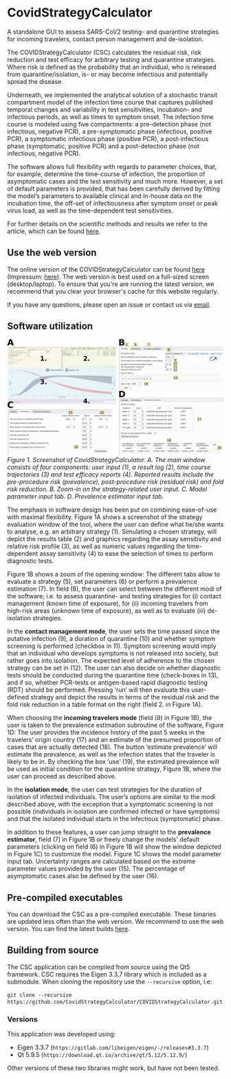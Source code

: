 # CovidStrategyCalculator
A standalone GUI to assess SARS-CoV2 testing- and  quarantine  strategies for incoming travelers, contact person management and de-isolation.

The COVIDStrategyCalculator (CSC) calculates the residual risk, risk reduction and test efficacy for arbitrary testing and  quarantine strategies. Where risk is defined as the probability that an individual, who is released from quarantine/isolation, is- or may become infectious and potentially spread the disease.

Underneath, we implemented the analytical solution of a stochastic transit compartment model of the infection time course that captures published temporal changes and variability in test sensitivities, incubation- and infectious periods, as well as times to symptom onset. The infection time course is modeled using five compartments: a pre-detection phase (not infectious, negative PCR), a pre-symptomatic phase (infectious, positive PCR), a symptomatic infectious phase (positive PCR), a post-infectious phase (symptomatic, positive PCR) and a post-detection phase (not infectious, negative PCR).

The software allows full flexibility with regards to parameter choices, that, for example, determine the time-course of infection, the proportion of asymptomatic cases and the test sensitivity and much more. However, a set of default parameters is provided, that has been carefully derived by fitting the model’s parameters to available clinical and in-house data on the incubation time, the off-set of infectiousness after symptom onset or peak virus load, as well as the time-dependent test sensitivities.

For further details on the scientific methods and results we refer to the article, which can be found [here](https://doi.org/10.1101/2020.11.18.20233825).

## Use the web version
The online version of the COVIDStrategyCalculator can be found [here](https://CovidStrategyCalculator.github.io) (Impressum: [here](https://CovidStrategyCalculator.github.io/impressum.html)).
The web version is best used on a full-sized screen (desktop/laptop). To ensure that you're are running the latest
version, we recommend that you clear your browser's cache for this website regularly.

If you have any questions, please open an issue or contact us via [email](kleistm@rki.de).

## Software utilization
![overview-image](overview.png)
*Figure 1. Screenshot of CovidStrategyCalculator. A. The main window consists of four components: user input (1), a result log (2), time course trajectories (3) and test efficacy reports (4). Reported results include the pre-procedure risk (prevalence), post-procedure risk (residual risk) and fold risk reduction. B. Zoom-in on the strategy-related user input. C. Model parameter input tab. D. Prevalence estimator input tab.*

The emphasis in software design has been put on combining ease-of-use with maximal flexibility.  Figure 1A shows a screenshot of the strategy evaluation window of the tool, where the user can define what he/she wants to analyse, e.g. an arbitrary strategy (1). Simulating a chosen strategy, will depict the results table (2) and graphics regarding the assay sensitivity and relative risk profile (3), as well as numeric values regarding the time-dependent assay sensitivity (4) to ease the selection of times to perform diagnostic tests.

Figure 1B shows a zoom of the opening window: The different tabs allow to evaluate a strategy (5), set parameters (6) or perform a prevalence estimation (7).  In field (8), the user can select between the different modi of the software; i.e. to assess quarantine- and testing strategies for (i) contact management (known time of exposure), for (ii) incoming travelers from high-risk areas (unknown time of exposure), as well as to evaluate (iii) de-isolation strategies.

In the **contact management mode**, the user sets the time passed since the putative infection (9), a duration of quarantine (10) and whether symptom screening is performed (checkbox in 11). Symptom screening would imply that an individual who develops symptoms is not released into society, but rather goes into isolation. The expected level of adherence to the chosen strategy can be set in (12). The user can also decide on whether diagnostic tests should be conducted during the quarantine time (check-boxes in 13), and if so, whether PCR-tests or antigen-based rapid diagnostic testing (RDT) should be performed. Pressing ‘run’ will then evaluate this user-defined strategy and depict the results in terms of the residual risk and the fold risk reduction in a table format on the right (field 2. in Figure 1A).

When choosing the **incoming travelers mode** (field (8) in Figure 1B), the user is taken to the prevalence estimation subroutine of the software, Figure 1D: The user provides the incidence history of the past 5 weeks in the travelers’ origin country (17) and an estimate of the presumed proportion of cases that are actually detected (18). The button ‘estimate prevalence’ will estimate the prevalence, as well as the infection states that the traveler is likely to be in. By checking the box ‘use’ (19), the estimated prevalence will be used as initial condition for the quarantine strategy, Figure 1B, where the user can proceed as described above.

In the **isolation mode**, the user can test strategies for the duration of isolation of infected individuals. The user’s options are similar to the modi described above, with the exception that a symptomatic screening is not possible (individuals in isolation are confirmed infected or have symptoms) and that the isolated individual starts in the infectious (symptomatic) phase.

In addition to these features, a user can  jump straight to the **prevalence estimator**, field (7) in Figure 1B or freely change the models’ default parameters (clicking on field (6) in Figure 1B will show the window depicted in Figure 1C) to customize the model. Figure 1C shows the model parameter input tab. Uncertainty ranges are calculated based on the extreme parameter values provided by the user (15). The percentage of asymptomatic cases also be defined by the user (16).

## Pre-compiled executables
You can download the CSC as a pre-compiled executable.
These binaries are updated less often than the web version. We recommend to use the web version.
You can find the latest builds [here](https://github.com/CovidStrategyCalculator/COVIDStrategyCalculator/releases).

## Building from source
The CSC application can be compiled from source using the Qt5 framework. CSC requires the Eigen 3.3.7 library which is included as a submodule. When cloning the repository use the `--recursive` option, i.e:

```
git clone --recursive https://github.com/CovidStrategyCalculator/COVIDStrategyCalculator.git
```

### Versions
This application was developed using:
* Eigen 3.3.7 (`https://gitlab.com/libeigen/eigen/-/releases#3.3.7`)
* Qt 5.9.5 (`https://download.qt.io/archive/qt/5.12/5.12.9/`)

Other versions of these two libraries might work, but have not been tested.
